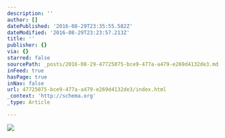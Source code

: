 ```yaml
---
description: ''
author: []
datePublished: '2016-08-29T23:35:55.582Z'
dateModified: '2016-08-29T23:23:57.213Z'
title: ''
publisher: {}
via: {}
starred: false
sourcePath: _posts/2016-08-29-47725075-bce9-477a-a479-e269d4132de3.md
inFeed: true
hasPage: true
inNav: false
url: 47725075-bce9-477a-a479-e269d4132de3/index.html
_context: 'http://schema.org'
_type: Article

---
```

![](https://the-grid-user-content.s3-us-west-2.amazonaws.com/8477c23c-68c7-4821-b71b-ff85388a0942.jpg)